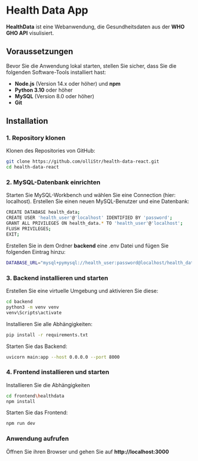 # Health Data App

**HealthData** ist eine Webanwendung, die Gesundheitsdaten aus der **WHO GHO API** visulisiert.

## Voraussetzungen

Bevor Sie die Anwendung lokal starten, stellen Sie sicher, dass Sie die folgenden Software-Tools installiert hast:

- **Node.js** (Version 14.x oder höher) und **npm**
- **Python 3.10** oder höher
- **MySQL** (Version 8.0 oder höher)
- **Git**

## Installation

### 1. Repository klonen

Klonen des Repositories von GitHub:

```bash
git clone https://github.com/olliStr/health-data-react.git
cd health-data-react
```

### 2. MySQL-Datenbank einrichten

Starten Sie MySQL-Workbench und wählen Sie eine Connection (hier: localhost). Erstellen Sie einen neuen MySQL-Benutzer und eine Datenbank:

```bash
CREATE DATABASE health_data;
CREATE USER 'health_user'@'localhost' IDENTIFIED BY 'password';
GRANT ALL PRIVILEGES ON health_data.* TO 'health_user'@'localhost';
FLUSH PRIVILEGES;
EXIT;
```

Erstellen Sie in dem Ordner **backend** eine .env Datei und fügen Sie folgenden Eintrag hinzu:

```bash
DATABASE_URL="mysql+pymysql://health_user:password@localhost/health_data"
```

### 3. Backend installieren und starten

Erstellen Sie eine virtuelle Umgebung und aktivieren Sie diese:

```bash
cd backend
python3 -m venv venv
venv\Scripts\activate
```

Installieren Sie alle Abhängigkeiten:

```bash
pip install -r requirements.txt
```

Starten Sie das Backend:

```bash
uvicorn main:app --host 0.0.0.0 --port 8000
```

### 4. Frontend installieren und starten

Installieren Sie die Abhängigkeiten

```bash
cd frontend\healthdata
npm install
```

Starten Sie das Frontend:

```bash
npm run dev
```

### Anwendung aufrufen

Öffnen Sie ihren Browser und gehen Sie auf **http://localhost:3000**